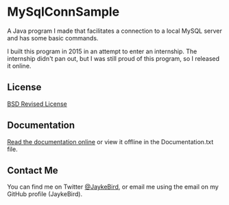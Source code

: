 # MySqlConnSample

A Java program I made that facilitates a connection to a local MySQL server and has some basic commands.

I built this program in 2015 in an attempt to enter an internship. The internship didn't pan out, but I was still proud of this program, so I released it online.

## License
[BSD Revised License](License.txt)

## Documentation
[Read the documentation online](Documentation.md) or view it offline in the Documentation.txt file.

## Contact Me

You can find me on Twitter [@JaykeBird](https://twitter.com/JaykeBird), or email me using the email on my GitHub profile (JaykeBird).
